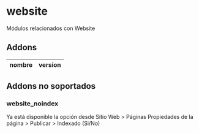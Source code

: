 website
=========
Módulos relacionados con Website


Addons
----------------
nombre | version
--- | ---


## Addons no soportados

### website_noindex
Ya está disponible la opción desde Sitio Web > Páginas Propiedades de la página > Publicar > Indexado (Si/No)
